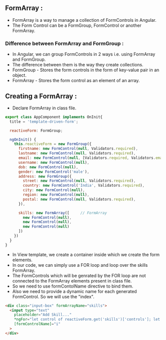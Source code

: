 ## FormArray :

- FormArray is a way to manage a collection of FormControls in Angular.
- The Form Control can be a FormGroup, FormControl or another FormArray.

### Difference between FormArray and FormGroup :

- In Angular, we can group FormControls in 2 ways i.e. using FormArray and FormGroup.
- The difference between them is the way they create collections.
- FormGroup - Stores the form controls in the form of key-value pair in an object.
- FormArray - Stores the form control as an element of an array.

## Creating a FormArray :

- Declare FormArray in class file.
  
```js
export class AppComponent implements OnInit{
  title = 'template-driven-form';

  reactiveForm: FormGroup;

  ngOnInit() {
    this.reactiveForm = new FormGroup({
      firstname: new FormControl(null, Validators.required),
      lastname: new FormControl(null, Validators.required),
      email: new FormControl(null, [Validators.required, Validators.email]),
      username: new FormControl(null),
      dob: new FormControl(null),
      gender: new FormControl('male'),
      address: new FormGroup({
        street: new FormControl(null, Validators.required),
        country: new FormControl('India', Validators.required),
        city: new FormControl(null),
        region: new FormControl(null),
        postal: new FormControl(null, Validators.required),
      }),

      skills: new FormArray([     // FormArray
        new FormControl(null),
        new FormControl(null),
        new FormControl(null)
      ])
    })
  }
}
```
- In View template, we create a container inside which we create the form elements.
- In our code, we can simply use a FOR loop and loop over the skills FormArray.
- The FormControls which will be genrated by the FOR loop are not connected to the FormArray elements present in class file.
- So we need to use formContolName directive to bind them.
- Also we need to provide a dynamic name for each generated FormControl. So we will use the "index".

```html
<div class="input-box" formArrayName="skills">
  <input type="text" 
    placeholder="Add Skill..."
    *ngFor="let control of reactiveForm.get('skills')['controls']; let i=index"
    [formControlName]="i"
  >
</div>
```







